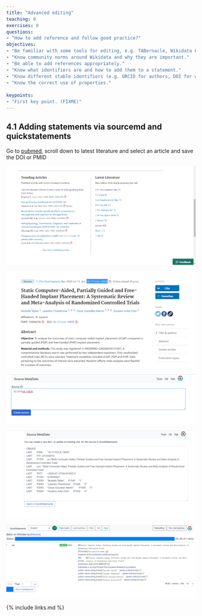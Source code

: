 ```yaml
---
title: "Advanced editing"
teaching: 0
exercises: 0
questions:
- "How to add reference and follow good practice?"
objectives:
- "Be familiar with some tools for editing, e.g. TABernacle, Wikidata Games, QuickStatements, Source MetaData or Author Disambiguator/Author resolver."
- "Know community norms around Wikidata and why they are important."
- "Be able to add references appropriately."
- "Know what identifiers are and how to add them to a statement."
- "Know different stable identifiers (e.g. ORCID for authors, DOI for works) and why makes sense to use them as properties."
- "Know the correct use of properties."

keypoints:
- "First key point. (FIXME)"
---
```

## 4.1 Adding statements via sourcemd and quickstatements

Go to [pubmed](https://pubmed.ncbi.nlm.nih.gov/), scroll down to latest literature and select an article and save the DOI or PMID

![latest_articles](../fig/episode_04_screenshot_01_latest_articles.png)

![choose_doi](../fig/episode_04_screenshot_02_choose_doi.png)

![paste_into_sourcemd](../fig/episode_04_screenshot_03_paste_into_sourcemd.png)

![open quickstatements](../fig/episode_04_screenshot_04_open_quickstatements.png)

![run_editing](../fig/episode_04_screenshot_05_run_editing.png)


{% include links.md %}

